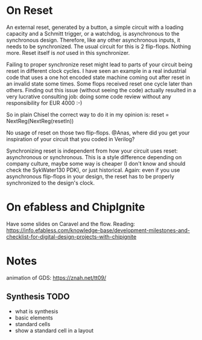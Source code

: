 
# On Reset

An external reset, generated by a button, a simple circuit with a loading capacity and a Schmitt trigger, or a watchdog, is asynchronous to the synchronous design. Therefore, like any other asynchronous inputs, it needs to be synchronized. The usual circuit for this is 2 flip-flops. Nothing more. Reset itself is *not* used in this synchronizer.

Failing to proper synchronize reset might lead to parts of your circuit being reset in different clock cycles. I have seen an example in a real industrial code that uses a one hot encoded state machine coming out after reset in an invalid state some times. Some flops received reset one cycle later than others. Finding out this issue (without seeing the code) actually resulted in a very lucrative consulting job: doing some code review without any responsibility for EUR 4000 :-)

So in plain Chisel the correct way to do it in my opinion is: reset = NextReg(NextReg(resetIn))

No usage of reset on those two flip-flops. @Anas, where did you get your inspiration of your circuit that you coded in Verilog?

Synchronizing reset is independent from how your circuit uses reset: asynchronous or synchronous. This is a style difference depending on company culture, maybe some way is cheaper (I don't know and should check the SykWater130 PDK), or just historical. Again: even if you use asynchronous flip-flops in your design, the reset has to be properly synchronized to the design's clock.

# On efabless and ChipIgnite

Have some slides on Caravel and the flow. Reading: https://info.efabless.com/knowledge-base/development-milestones-and-checklist-for-digital-design-projects-with-chipignite

# Notes

 animation of GDS: https://znah.net/tt09/

 ## Synthesis TODO

 * what is synthesis
 * basic elements
 * standard cells
 * show a standard cell in a layout